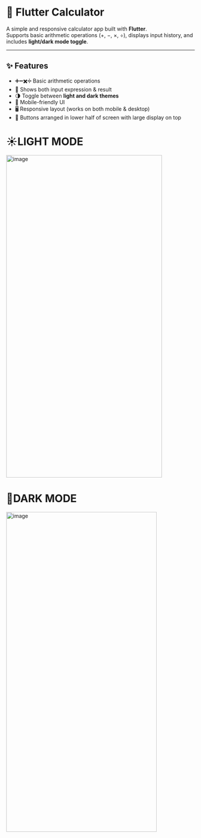 # 📱 Flutter Calculator  

A simple and responsive calculator app built with **Flutter**.  
Supports basic arithmetic operations (+, −, ×, ÷), displays input history, and includes **light/dark mode toggle**.  

---

## ✨ Features  
- ➕➖✖️➗ Basic arithmetic operations  
- 📜 Shows both input expression & result  
- 🌗 Toggle between **light and dark themes**  
- 📱 Mobile-friendly UI  
- 🖥 Responsive layout (works on both mobile & desktop)  
- 🎨 Buttons arranged in lower half of screen with large display on top  


# ☀️LIGHT MODE
<img width="416" height="862" alt="image" src="https://github.com/user-attachments/assets/858adedf-4ae3-4759-9595-60b1d79619a2" />

# 🌙DARK MODE
<img width="402" height="855" alt="image" src="https://github.com/user-attachments/assets/e263f9cc-bb42-4bd0-bf4f-f3f4efc6796f" />
